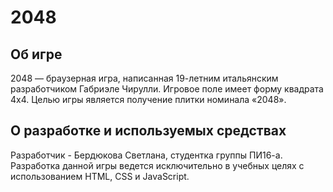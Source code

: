 # 2048

## Об игре
2048 — браузерная игра, написанная 19-летним итальянским разработчиком Габриэле Чирулли. Игровое поле имеет форму квадрата 4x4. Целью игры является получение плитки номинала «2048». 

## О разработке и используемых средствах

Разработчик - Бердюкова Светлана, студентка группы ПИ16-а.
Разработка данной игры ведется исключительно в учебных целях с использованием HTML, CSS и JavaScript.
